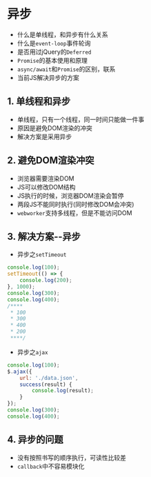 # 异步
+ 什么是单线程，和异步有什么关系
+ 什么是`event-loop`事件轮询
+ 是否用过jQuery的`Deferred`
+ `Promise`的基本使用和原理
+ `async/await`和`Promise`的区别，联系
+ 当前JS解决异步的方案

## 1. 单线程和异步
+ 单线程，只有一个线程，同一时间只能做一件事
+ 原因是避免DOM渲染的冲突
+ 解决方案是采用异步

## 2. 避免DOM渲染冲突
+ 浏览器需要渲染DOM
+ JS可以修改DOM结构
+ JS执行的时候，浏览器DOM渲染会暂停
+ 两段JS不能同时执行(同时修改DOM会冲突)
+ `webworker`支持多线程，但是不能访问DOM

## 3. 解决方案--异步
+ 异步之`setTimeout`
```javascript
console.log(100);
setTimeout(() => {
	console.log(200);
}, 1000);
console.log(300);
console.log(400);
/****
 * 100
 * 300
 * 400
 * 200
 ****/
```
+ 异步之`ajax`
```javascript
console.log(100);
$.ajax({
    url: './data.json',
    success(result) {
    	console.log(result);
    }
});
console.log(300);
console.log(400);
```

## 4. 异步的问题
+ 没有按照书写的顺序执行，可读性比较差
+ `callback`中不容易模块化